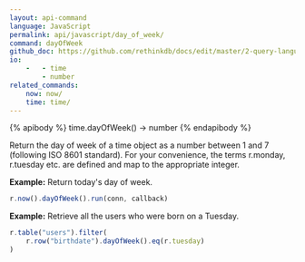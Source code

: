 ```yaml
---
layout: api-command 
language: JavaScript
permalink: api/javascript/day_of_week/
command: dayOfWeek
github_doc: https://github.com/rethinkdb/docs/edit/master/2-query-language/api/javascript/dates-and-times/dayOfWeek.md
io:
    -   - time
        - number
related_commands:
    now: now/
    time: time/
---
```


{% apibody %}
time.dayOfWeek() → number
{% endapibody %}

Return the day of week of a time object as a number between 1 and 7 (following ISO 8601 standard). For your convenience, the terms r.monday, r.tuesday etc. are defined and map to the appropriate integer.

__Example:__ Return today's day of week.

```js
r.now().dayOfWeek().run(conn, callback)
```

__Example:__ Retrieve all the users who were born on a Tuesday.

```js
r.table("users").filter(
    r.row("birthdate").dayOfWeek().eq(r.tuesday)
)
```

